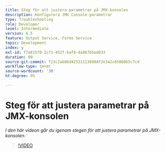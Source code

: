 ```yaml
---
title: Steg för att justera parametrar på JMX-konsolen
description: Konfigurera JMX Console-parametrar
type: Troubleshooting
role: Developer
level: Intermediate
version: 6.5
feature: Output Service, Forms Service
topic: Development
index: y
exl-id: f7a815f0-2c71-452f-baf8-da967b5ed033
duration: 99
source-git-commit: f23c2ab86d42531113690df2e342c65060b5c7cd
workflow-type: tm+mt
source-wordcount: '30'
ht-degree: 0%

---
```



# Steg för att justera parametrar på JMX-konsolen

*I den här videon går du igenom stegen för att justera parametrar på JMX-konsolen.*

>[!VIDEO](https://video.tv.adobe.com/v/335554?quality=12&learn=on)
